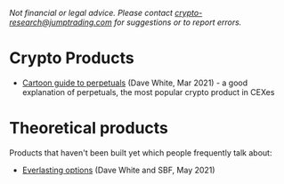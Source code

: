 _Not financial or legal advice. Please contact [crypto-research@jumptrading.com](crypto-research@jumptrading.com)
for suggestions or to report errors._

# Crypto Products
* [Cartoon guide to perpetuals](https://www.paradigm.xyz/2021/03/the-cartoon-guide-to-perps/) (Dave White, Mar 2021) -
  a good explanation of perpetuals, the most popular crypto product in CEXes
  
# Theoretical products
Products that haven't been built yet which people frequently talk about:
* [Everlasting options](https://www.paradigm.xyz/2021/05/everlasting-options/) (Dave White and SBF, May 2021)